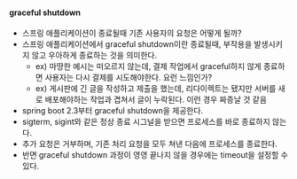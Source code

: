 #### graceful shutdown

- 스프링 애플리케이션이 종료될때 기존 사용자의 요청은 어떻게 될까?
- 스프링 애플리케이션에서 graceful shutdown이란 종료될때, 부작용을 발생시키지 않고 우아하게 종료하는 것을 의미한다.
    - ex) 마땅한 예시는 떠오르지 않는데, 결제 작업에서 graceful하지 않게 종료하면 사용자는 다시 결제를 시도해야한다. 요런 느낌인가?
    - ex) 게시판에 긴 글을 작성하고 제출을 했는데, 리다이렉트는 됐지만 서버를 새로 배포해야하는 작업과 겹쳐서 글이 누락된다. 이런 경우 짜증날 것 같음
- spring boot 2.3부터 graceful shutdown을 제공한다.
- sigterm, sigint와 같은 정상 종료 시그널을 받으면 프로세스를 바로 종료하지 않는다.
- 추가 요청은 거부하며, 기존 처리 요청을 모두 쳐낸 다음에 프로세스를 종료한다.
- 반면 graceful shutdown 과정이 영영 끝나지 않을 경우에는 timeout을 설정할 수 있다.
